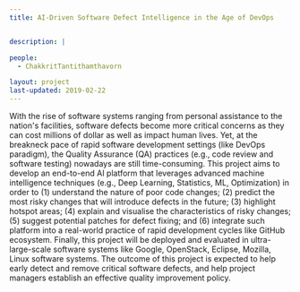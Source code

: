 ```yaml
---
title: AI-Driven Software Defect Intelligence in the Age of DevOps


description: |

people:
  - ChakkritTantithamthavorn

layout: project
last-updated: 2019-02-22
---
```


With the rise of software systems ranging from personal assistance to the nation's facilities, software defects become more critical concerns as they can cost millions of dollar as well as impact human lives. Yet, at the breakneck pace of rapid software development settings (like DevOps paradigm), the Quality Assurance (QA) practices (e.g., code review and software testing) nowadays are still time-consuming. This project aims to develop an end-to-end AI platform that leverages advanced machine intelligence techniques (e.g., Deep Learning, Statistics, ML, Optimization) in order to (1) understand the nature of poor code changes; (2) predict the most risky changes that will introduce defects in the future; (3) highlight hotspot areas; (4) explain and visualise the characteristics of risky changes; (5) suggest potential patches for defect fixing; and (6) integrate such platform into a real-world practice of rapid development cycles like GitHub ecosystem. Finally, this project will be deployed and evaluated in ultra-large-scale software systems like Google, OpenStack, Eclipse, Mozilla, Linux software systems. The outcome of this project is expected to help early detect and remove critical software defects, and help project managers establish an effective quality improvement policy. 


